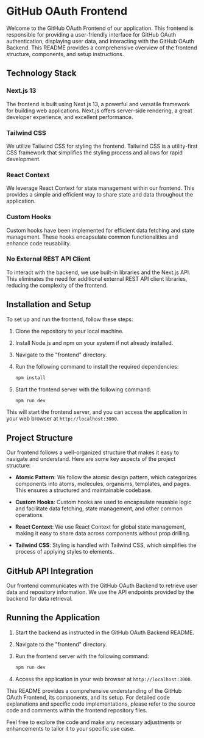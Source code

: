 # GitHub OAuth Frontend

Welcome to the GitHub OAuth Frontend of our application. This frontend is responsible for providing a user-friendly interface for GitHub OAuth authentication, displaying user data, and interacting with the GitHub OAuth Backend. This README provides a comprehensive overview of the frontend structure, components, and setup instructions.

## Technology Stack

### Next.js 13
The frontend is built using Next.js 13, a powerful and versatile framework for building web applications. Next.js offers server-side rendering, a great developer experience, and excellent performance.

### Tailwind CSS
We utilize Tailwind CSS for styling the frontend. Tailwind CSS is a utility-first CSS framework that simplifies the styling process and allows for rapid development.

### React Context
We leverage React Context for state management within our frontend. This provides a simple and efficient way to share state and data throughout the application.

### Custom Hooks
Custom hooks have been implemented for efficient data fetching and state management. These hooks encapsulate common functionalities and enhance code reusability.

### No External REST API Client
To interact with the backend, we use built-in libraries and the Next.js API. This eliminates the need for additional external REST API client libraries, reducing the complexity of the frontend.

## Installation and Setup

To set up and run the frontend, follow these steps:

1. Clone the repository to your local machine.
2. Install Node.js and npm on your system if not already installed.
3. Navigate to the "frontend" directory.
4. Run the following command to install the required dependencies:

   ```sh
   npm install
   ```

5. Start the frontend server with the following command:

   ```sh
   npm run dev
   ```

This will start the frontend server, and you can access the application in your web browser at `http://localhost:3000`.

## Project Structure

Our frontend follows a well-organized structure that makes it easy to navigate and understand. Here are some key aspects of the project structure:

- **Atomic Pattern**: We follow the atomic design pattern, which categorizes components into atoms, molecules, organisms, templates, and pages. This ensures a structured and maintainable codebase.

- **Custom Hooks**: Custom hooks are used to encapsulate reusable logic and facilitate data fetching, state management, and other common operations.

- **React Context**: We use React Context for global state management, making it easy to share data across components without prop drilling.

- **Tailwind CSS**: Styling is handled with Tailwind CSS, which simplifies the process of applying styles to elements.

## GitHub API Integration

Our frontend communicates with the GitHub OAuth Backend to retrieve user data and repository information. We use the API endpoints provided by the backend for data retrieval.

## Running the Application

1. Start the backend as instructed in the GitHub OAuth Backend README.
2. Navigate to the "frontend" directory.
3. Run the frontend server with the following command:

   ```sh
   npm run dev
   ```

4. Access the application in your web browser at `http://localhost:3000`.

This README provides a comprehensive understanding of the GitHub OAuth Frontend, its components, and its setup. For detailed code explanations and specific code implementations, please refer to the source code and comments within the frontend repository files.

Feel free to explore the code and make any necessary adjustments or enhancements to tailor it to your specific use case.
```
